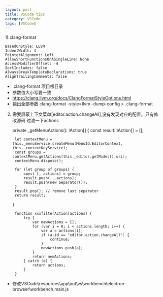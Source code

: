 ```yaml
---
layout: post
title: VSCode tips
category: VSCode
tags: [VSCode]
---
```


1).clang-format

    BasedOnStyle: LLVM
    IndentWidth: 4
    PointerAlignment: Left
    AllowShortFunctionsOnASingleLine: None
    AccessModifierOffset: -4
    SortIncludes: false
    AlwaysBreakTemplateDeclarations: true
    AlignTrailingComments: false

- .clang-format 项目根目录
- 参数值大小写要一致
- https://clang.llvm.org/docs/ClangFormatStyleOptions.html 
- 输出全部参数 clang-format -style=llvm -dump-config > .clang-format


       
2) 需要屏蔽上下文菜单[editor.action.changeAll],没有发现对应的配置，只有修改源码
过滤一下actions 

    private _getMenuActions(): IAction[] {
        const result: IAction[] = [];

        let contextMenu = this._menuService.createMenu(MenuId.EditorContext, this._contextKeyService);
        const groups = contextMenu.getActions(this._editor.getModel().uri);
        contextMenu.dispose();

        for (let group of groups) {
            const [, actions] = group;
            result.push(...actions);
            result.push(new Separator());
        }
        result.pop(); // remove last separator
        return result;
    }




        function xxxfilterAction(actions) {
            try {
                var newActions = [];
                for (var i = 0; i < actions.length; i++) {
                    var a = actions[i];
                    if (a.id == "editor.action.changeAll") {
                        continue;
                    }
                    newActions.push(a);
                }
                return newActions;
            } catch (e) {
                return actions;
            }
        }

- 修改VSCode\resources\app\out\vs\workbench\electron-browser\workbench.main.js